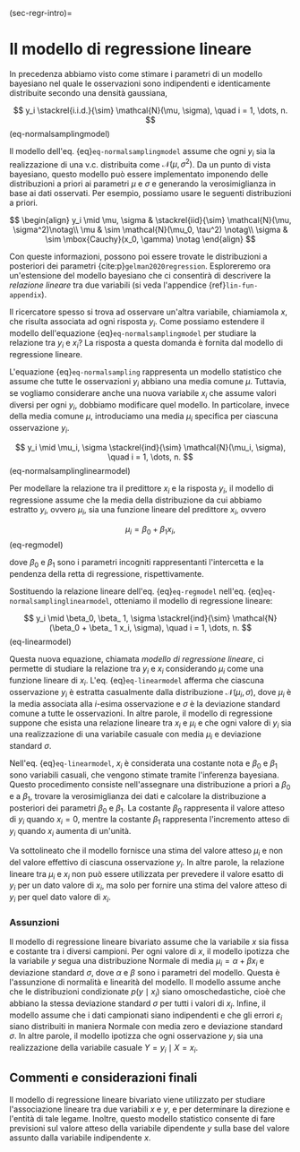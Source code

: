 (sec-regr-intro)=
# Il modello di regressione lineare

In precedenza abbiamo visto come stimare i parametri di un modello bayesiano nel quale le osservazioni sono indipendenti e identicamente distribuite secondo una densità gaussiana,

$$
y_i \stackrel{i.i.d.}{\sim} \mathcal{N}(\mu, \sigma), \quad i = 1, \dots, n.
$$ (eq-normalsamplingmodel)

Il modello dell'eq. {eq}`eq-normalsamplingmodel` assume che ogni $y_i$ sia la realizzazione di una v.c. distribuita come $\mathcal{N}(\mu, \sigma^2)$. Da un punto di vista bayesiano, questo modello può essere implementato imponendo delle distribuzioni a priori ai parametri $\mu$ e $\sigma$ e generando la verosimiglianza in base ai dati osservati. Per esempio, possiamo usare le seguenti distribuzioni a priori.

$$
\begin{align}
y_i \mid \mu, \sigma & \stackrel{iid}{\sim} \mathcal{N}(\mu, \sigma^2)\notag\\
\mu & \sim \mathcal{N}(\mu_0, \tau^2) \notag\\
\sigma & \sim \mbox{Cauchy}(x_0, \gamma) \notag
\end{align}
$$

Con queste informazioni, possono poi essere trovate le distribuzioni a posteriori dei parametri {cite:p}`gelman2020regression`. Esploreremo ora un'estensione del modello bayesiano che ci consentirà di descrivere la *relazione lineare* tra due variabili (si veda l'appendice {ref}`lin-fun-appendix`).

Il ricercatore spesso si trova ad osservare un'altra variabile, chiamiamola $x$, che risulta associata ad ogni risposta $y_i$. Come possiamo estendere il modello dell'equazione {eq}`eq-normalsamplingmodel` per studiare la relazione tra $y_i$ e $x_i$? La risposta a questa domanda è fornita dal modello di regressione lineare.

L'equazione {eq}`eq-normalsampling` rappresenta un modello statistico che assume che tutte le osservazioni $y_i$ abbiano una media comune $\mu$. Tuttavia, se vogliamo considerare anche una nuova variabile $x_i$ che assume valori diversi per ogni $y_i$, dobbiamo modificare quel modello. In particolare, invece della media comune $\mu$, introduciamo una media $\mu_i$ specifica per ciascuna osservazione $y_i$.

$$
y_i \mid \mu_i, \sigma \stackrel{ind}{\sim} \mathcal{N}(\mu_i, \sigma), \quad i = 1, \dots, n.
$$ (eq-normalsamplinglinearmodel)

Per modellare la relazione tra il predittore $x_i$ e la risposta $y_i$, il modello di regressione assume che la media della distribuzione da cui abbiamo estratto $y_i$, ovvero $\mu_i$, sia una funzione lineare del predittore $x_i$, ovvero

$$
\mu_i = \beta_0 + \beta_1 x_i,
$$ (eq-regmodel)

dove $\beta_0$ e $\beta_1$ sono i parametri incogniti rappresentanti l'intercetta e la pendenza della retta di regressione, rispettivamente.

Sostituendo la relazione lineare dell'eq. {eq}`eq-regmodel` nell'eq. {eq}`eq-normalsamplinglinearmodel`, otteniamo il modello di regressione lineare:

$$
y_i \mid \beta_0, \beta_ 1, \sigma \stackrel{ind}{\sim} \mathcal{N}(\beta_0 + \beta_ 1 x_i, \sigma), \quad i = 1, \dots, n.
$$ (eq-linearmodel)

Questa nuova equazione, chiamata *modello di regressione lineare*, ci permette di studiare la relazione tra $y_i$ e $x_i$ considerando $\mu_i$ come una funzione lineare di $x_i$. L'eq. {eq}`eq-linearmodel` afferma che ciascuna osservazione $y_i$ è estratta casualmente dalla distribuzione $\mathcal{N}(\mu_i, \sigma)$, dove $\mu_i$ è la media associata alla $i$-esima osservazione e $\sigma$ è la deviazione standard comune a tutte le osservazioni.  In altre parole, il modello di regressione suppone che esista una relazione lineare tra $x_i$ e $\mu_i$ e che ogni valore di $y_i$ sia una realizzazione di una variabile casuale con media $\mu_i$ e deviazione standard $\sigma$. 

Nell'eq. {eq}`eq-linearmodel`, $x_i$ è considerata una costante nota e $\beta_0$ e $\beta_1$ sono variabili casuali, che vengono stimate tramite l'inferenza bayesiana. Questo procedimento consiste nell'assegnare una distribuzione a priori a $\beta_0$ e a $\beta_1$, trovare la verosimiglianza dei dati e calcolare la distribuzione a posteriori dei parametri $\beta_0$ e $\beta_1$. La costante $\beta_0$ rappresenta il valore atteso di $y_i$ quando $x_i=0$, mentre la costante $\beta_1$ rappresenta l'incremento atteso di $y_i$ quando $x_i$ aumenta di un'unità.

Va sottolineato che il modello fornisce una stima del valore atteso $\mu_i$ e non del valore effettivo di ciascuna osservazione $y_i$. In altre parole, la relazione lineare tra $\mu_i$ e $x_i$ non può essere utilizzata per prevedere il valore esatto di $y_i$ per un dato valore di $x_i$, ma solo per fornire una stima del valore atteso di $y_i$ per quel dato valore di $x_i$.

<!-- In questo modello, ogni osservazione $Y_i$ è estratta a caso da una distribuzione Normale con media $\beta_0 + \beta_1 x_i,$ dove $\beta_0$ è l'intercetta e $\beta_1$ è la pendenza della retta di regressione. La deviazione standard $\sigma$ rappresenta la varianza comune a tutte le osservazioni. Questo modello è chiamato "lineare" perché la relazione tra $\mathbb{E}(Y_i) = \mu_i$ e $x_i$ è lineare e "bivariato" perché coinvolge solo due variabili, $Y$ e $x$. -->

### Assunzioni

Il modello di regressione lineare bivariato assume che la variabile $x$ sia fissa e costante tra i diversi campioni. Per ogni valore di $x$, il modello ipotizza che la variabile $y$ segua una distribuzione Normale di media $\mu_i = \alpha + \beta x_i$ e deviazione standard $\sigma$, dove $\alpha$ e $\beta$ sono i parametri del modello. Questa è l'assunzione di normalità e linearità del modello. Il modello assume anche che le distribuzioni condizionate $p(y \mid x_i)$ siano omoschedastiche, cioè che abbiano la stessa deviazione standard $\sigma$ per tutti i valori di $x_i$. Infine, il modello assume che i dati campionati siano indipendenti e che gli errori $\varepsilon_i$ siano distribuiti in maniera Normale con media zero e deviazione standard $\sigma$. In altre parole, il modello ipotizza che ogni osservazione $y_i$ sia una realizzazione della variabile casuale $Y = y_i \mid X = x_i$.

## Commenti e considerazioni finali

Il modello di regressione lineare bivariato viene utilizzato per studiare l'associazione lineare tra due variabili $x$ e $y$, e per determinare la direzione e l'entità di tale legame. Inoltre, questo modello statistico consente di fare previsioni sul valore atteso della variabile dipendente $y$ sulla base del valore assunto dalla variabile indipendente $x$.

